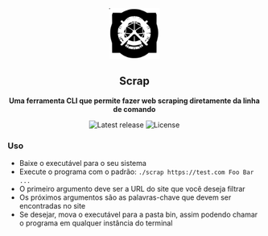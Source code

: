 <div>
    <div align="center">
        <img src="imgs/logo.svg" width="100" height="100"/>
        <h2>Scrap</h2>
        <p><strong>Uma ferramenta CLI que permite fazer web scraping diretamente da linha de comando</strong></p>
        <!-- Latest release -->
        <img src="https://img.shields.io/github/v/release/kaicpro/scrap?include_prereleases&amp;label=release" alt="Latest release">    
        <!-- License -->
<img src="https://img.shields.io/badge/License-MIT-blue.svg" alt="License">
</div>
    </div>    
    <h3>Uso</h3>
    <ul>
        <li>Baixe o executável para o seu sistema</li>
        <li>Execute o programa com o padrão: <code>./scrap https://test.com Foo Bar ...</code></li>
        <li>O primeiro argumento deve ser a URL do site que você deseja filtrar</li>
        <li>Os próximos argumentos são as palavras-chave que devem ser encontradas no site</li>
        <li>Se desejar, mova o executável para a pasta bin, assim podendo chamar o programa em qualquer instância do terminal</li>
    </ul>
</div>
